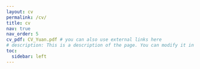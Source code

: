 ```yaml
---
layout: cv
permalink: /cv/
title: cv
nav: true
nav_order: 5
cv_pdf: CV_Yuan.pdf # you can also use external links here
# description: This is a description of the page. You can modify it in '_pages/cv.md'. You can also change or remove the top pdf download button.
toc:
  sidebar: left
---
```

